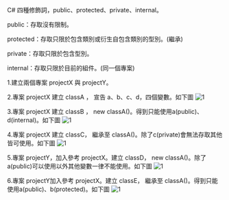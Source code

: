 C# 四種修飾詞，public、protected、private、internal。

public：存取沒有限制。

protected：存取只限於包含類別或衍生自包含類別的型別。(繼承)

private：存取只限於包含型別。

internal：存取只限於目前的組件。(同一個專案)

1.建立兩個專案 projectX 與 projectY。

2.專案 projectX 建立 classA ， 宣告 a、b、c、d，四個變數。如下圖
![1](../master/images/pi1.JPG)

3.專案 projectX 建立 classB ， new classA()。得到只能使用a(public)、d(internal)。如下圖
![1](../master/images/pi2.JPG)

4.專案 projectX 建立 classC， 繼承至 classA()。除了c(private)會無法存取其他皆可使用。如下圖
![1](../master/images/pi3.JPG)

5.專案 projectY，加入參考 projectX。建立 classD， new classA()。除了a(public)可以使用以外其他變數一律不能使用。如下圖
![1](../master/images/pi4.JPG)

6.專案 projectY加入參考 projectX。建立 classE， 繼承至 classA()。得到只能使用a(public)、b(protected)。如下圖
![1](../master/images/pi5.JPG)
